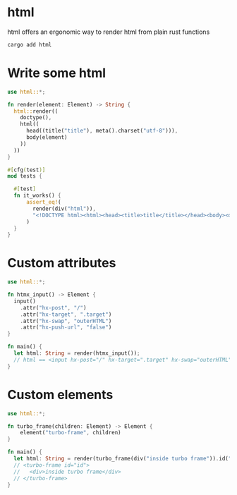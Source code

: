 # html

html offers an ergonomic way to render html from plain rust functions

```sh
cargo add html
```

# Write some html

```rust
use html::*;

fn render(element: Element) -> String {
  html::render((
    doctype(),
    html((
      head((title("title"), meta().charset("utf-8"))),
      body(element)
    ))
  ))
}

#[cfg(test)]
mod tests {

  #[test]
  fn it_works() {
      assert_eq!(
        render(div("html")),
        "<!DOCTYPE html><html><head><title>title</title></head><body><div>html</div></body></html>"
      )
  }
}
```

# Custom attributes

```rust
use html::*;

fn htmx_input() -> Element {
  input()
    .attr("hx-post", "/")
    .attr("hx-target", ".target")
    .attr("hx-swap", "outerHTML")
    .attr("hx-push-url", "false")
}

fn main() {
  let html: String = render(htmx_input());
  // html == <input hx-post="/" hx-target=".target" hx-swap="outerHTML" hx-push-url="false">
}
```

# Custom elements

```rust
use html::*;

fn turbo_frame(children: Element) -> Element {
    element("turbo-frame", children)
}

fn main() {
  let html: String = render(turbo_frame(div("inside turbo frame")).id("id"));
  // <turbo-frame id="id">
  //   <div>inside turbo frame</div>
  // </turbo-frame>
}
```
